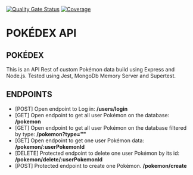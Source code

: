 [![Quality Gate Status](https://sonarcloud.io/api/project_badges/measure?project=isdi-coders-2023_Cristina-Jimenez-Final-Project-back-202301-bcn&metric=alert_status)](https://sonarcloud.io/summary/new_code?id=isdi-coders-2023_Cristina-Jimenez-Final-Project-back-202301-bcn)
[![Coverage](https://sonarcloud.io/api/project_badges/measure?project=isdi-coders-2023_Cristina-Jimenez-Final-Project-back-202301-bcn&metric=coverage)](https://sonarcloud.io/summary/new_code?id=isdi-coders-2023_Cristina-Jimenez-Final-Project-back-202301-bcn)

# POKÉDEX API

## POKÉDEX

This is an API Rest of custom Pokémon data build using Express and Node.js. Tested using Jest, MongoDb Memory Server and Supertest.

## ENDPOINTS

- [POST] Open endpoint to Log in: **/users/login**
- [GET] Open endpoint to get all user Pokémon on the database: **/pokemon**
- [GET] Open endpoint to get all user Pokémon on the database filtered by type: **/pokemon?type=""**
- [GET] Open endpoint to get one user Pokémon data: **/pokemon/:userPokemonId**
- [DELETE] Protected endpoint to delete one user Pokémon by its id: **/pokemon/delete/:userPokemonId**
- [POST] Protected endpoint to create one Pokémon. **/pokemon/create**
